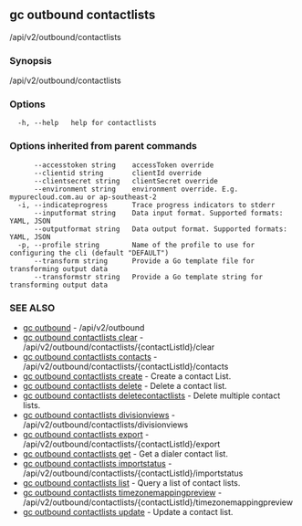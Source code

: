 ## gc outbound contactlists

/api/v2/outbound/contactlists

### Synopsis

/api/v2/outbound/contactlists

### Options

```
  -h, --help   help for contactlists
```

### Options inherited from parent commands

```
      --accesstoken string    accessToken override
      --clientid string       clientId override
      --clientsecret string   clientSecret override
      --environment string    environment override. E.g. mypurecloud.com.au or ap-southeast-2
  -i, --indicateprogress      Trace progress indicators to stderr
      --inputformat string    Data input format. Supported formats: YAML, JSON
      --outputformat string   Data output format. Supported formats: YAML, JSON
  -p, --profile string        Name of the profile to use for configuring the cli (default "DEFAULT")
      --transform string      Provide a Go template file for transforming output data
      --transformstr string   Provide a Go template string for transforming output data
```

### SEE ALSO

* [gc outbound](gc_outbound.html)	 - /api/v2/outbound
* [gc outbound contactlists clear](gc_outbound_contactlists_clear.html)	 - /api/v2/outbound/contactlists/{contactListId}/clear
* [gc outbound contactlists contacts](gc_outbound_contactlists_contacts.html)	 - /api/v2/outbound/contactlists/{contactListId}/contacts
* [gc outbound contactlists create](gc_outbound_contactlists_create.html)	 - Create a contact List.
* [gc outbound contactlists delete](gc_outbound_contactlists_delete.html)	 - Delete a contact list.
* [gc outbound contactlists deletecontactlists](gc_outbound_contactlists_deletecontactlists.html)	 - Delete multiple contact lists.
* [gc outbound contactlists divisionviews](gc_outbound_contactlists_divisionviews.html)	 - /api/v2/outbound/contactlists/divisionviews
* [gc outbound contactlists export](gc_outbound_contactlists_export.html)	 - /api/v2/outbound/contactlists/{contactListId}/export
* [gc outbound contactlists get](gc_outbound_contactlists_get.html)	 - Get a dialer contact list.
* [gc outbound contactlists importstatus](gc_outbound_contactlists_importstatus.html)	 - /api/v2/outbound/contactlists/{contactListId}/importstatus
* [gc outbound contactlists list](gc_outbound_contactlists_list.html)	 - Query a list of contact lists.
* [gc outbound contactlists timezonemappingpreview](gc_outbound_contactlists_timezonemappingpreview.html)	 - /api/v2/outbound/contactlists/{contactListId}/timezonemappingpreview
* [gc outbound contactlists update](gc_outbound_contactlists_update.html)	 - Update a contact list.



